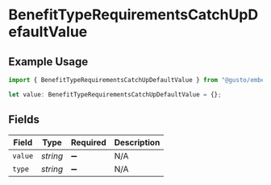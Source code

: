 # BenefitTypeRequirementsCatchUpDefaultValue

## Example Usage

```typescript
import { BenefitTypeRequirementsCatchUpDefaultValue } from "@gusto/embedded-api/models/components/benefittyperequirements.js";

let value: BenefitTypeRequirementsCatchUpDefaultValue = {};
```

## Fields

| Field              | Type               | Required           | Description        |
| ------------------ | ------------------ | ------------------ | ------------------ |
| `value`            | *string*           | :heavy_minus_sign: | N/A                |
| `type`             | *string*           | :heavy_minus_sign: | N/A                |